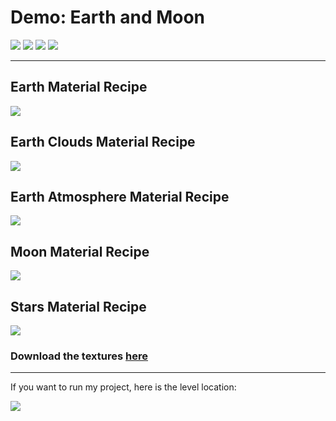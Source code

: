 # Demo: Earth and Moon

![](img/demo-1.png)
![](img/demo-2.png)
![](img/demo-3.png)
![](img/demo-4.png)

---

## Earth Material Recipe
![](img/m_earth.png)
## Earth Clouds Material Recipe
![](img/m_clouds.png)
## Earth Atmosphere Material Recipe 
![](img/m_atmosphere.png)
## Moon Material Recipe
![](img/m_moon.png)
## Stars Material Recipe
![](img/m_stars.png)

### Download the textures [here](https://www.solarsystemscope.com/textures/)

---

If you want to run my project, here is the level location:

![](img/level-path.png)
